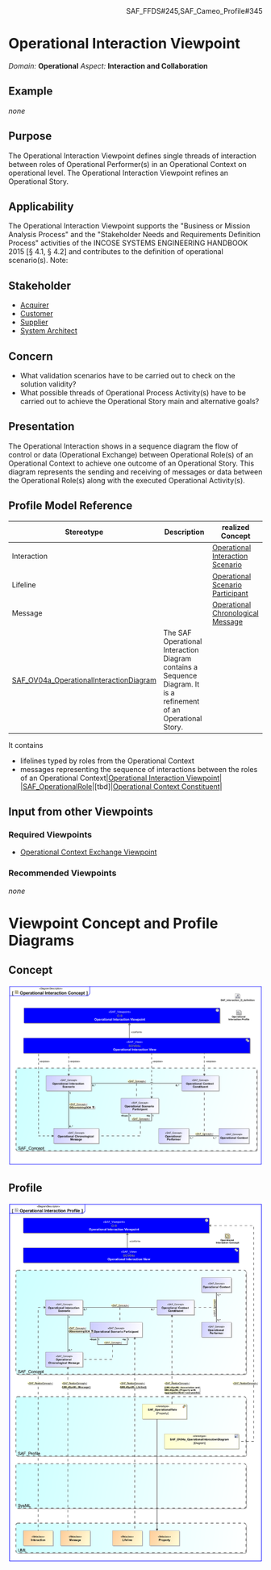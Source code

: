 <div align="right">SAF_FFDS#245,SAF_Cameo_Profile#345</div>

# Operational Interaction Viewpoint
*Domain:* **Operational** *Aspect:* **Interaction and Collaboration**
## Example
*none*
## Purpose
The Operational Interaction Viewpoint defines single threads of interaction between roles of Operational Performer(s) in an Operational Context on operational level. The Operational Interaction Viewpoint refines an Operational Story.
## Applicability
The Operational Interaction Viewpoint supports the "Business or Mission Analysis Process" and the "Stakeholder Needs and Requirements Definition Process" activities of the INCOSE SYSTEMS ENGINEERING HANDBOOK 2015 [§ 4.1, § 4.2] and contributes to the definition of operational scenario(s).
Note:
## Stakeholder
* [Acquirer](../stakeholders.md#Acquirer)
* [Customer](../stakeholders.md#Customer)
* [Supplier](../stakeholders.md#Supplier)
* [System Architect](../stakeholders.md#System-Architect)
## Concern
* What validation scenarios have to be carried out to check on the solution validity?
* What possible threads of Operational Process Activity(s) have to be carried out to achieve the Operational Story main and alternative goals?
## Presentation
The Operational Interaction shows in a sequence diagram the flow of control or data (Operational Exchange) between Operational Role(s) of an Operational Context to achieve one outcome of an Operational Story. This diagram represents the sending and receiving of messages or data between the Operational Role(s) along with the executed Operational Activity(s).

## Profile Model Reference
|Stereotype | Description|realized Concept
|---|---|---|
|Interaction||[Operational Interaction Scenario](../concepts.md#Operational-Interaction-Scenario)|
|Lifeline||[Operational Scenario Participant](../concepts.md#Operational-Scenario-Participant)|
|Message||[Operational Chronological Message](../concepts.md#Operational-Chronological-Message)|
|[SAF_OV04a_OperationalInteractionDiagram](../stereotypes.md#SAF_OV04a_OperationalInteractionDiagram)|The SAF Operational Interaction Diagram contains a Sequence Diagram. It is a refinement of an Operational Story.
It contains
* lifelines typed by roles from the Operational Context 
* messages representing the sequence of interactions between the roles of an Operational Context|[Operational Interaction Viewpoint](../concepts.md#Operational-Interaction-Viewpoint)|
|[SAF_OperationalRole](../stereotypes.md#SAF_OperationalRole)|[tbd]|[Operational Context Constituent](../concepts.md#Operational-Context-Constituent)|
## Input from other Viewpoints
### Required Viewpoints
* [Operational Context Exchange Viewpoint](Operational-Context-Exchange-Viewpoint.md)
### Recommended Viewpoints
*none*
# Viewpoint Concept and Profile Diagrams
## Concept
![Operational Interaction Concept](Operational-Interaction-Concept.svg)
## Profile
![Operational Interaction Profile](Operational-Interaction-Profile.svg)
